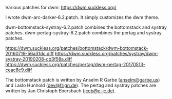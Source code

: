 Various patches for dwm: https://dwm.suckless.org/

I wrote dwm-arc-darker-6.2.patch. It simply customizes the dwm theme.

dwm-bottomstack-systray-6.2.patch combines the bottomstack and systray patches.
dwm-pertag-systray-6.2.patch combines the pertag and systray patches.

https://dwm.suckless.org/patches/bottomstack/dwm-bottomstack-20160719-56a31dc.diff
https://dwm.suckless.org/patches/systray/dwm-systray-20190208-cb3f58a.diff
https://dwm.suckless.org/patches/pertag/dwm-pertag-20170513-ceac8c9.diff

The bottomstack patch is written by Anselm R Garbe (anselm@garbe.us) and Laslo Hunhold (dev@frign.de).
The pertag and systray patches are written by Jan Christoph Ebersbach (jceb@e-jc.de).

